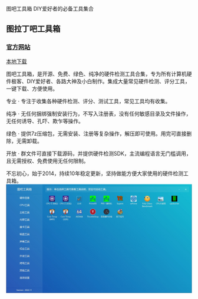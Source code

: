 图吧工具箱
DIY爱好者的必备工具集合

## 图拉丁吧工具箱  
### [官方网站](https://www.tbtool.cn/)  
[本地下载](https://rr.855955.xyz/tbtool202502.exe)  

图吧工具箱，是开源、免费、绿色、纯净的硬件检测工具合集，专为所有计算机硬件极客、DIY爱好者、各路大神及小白制作。集成大量常见硬件检测、评分工具，一键下载、方便使用。

专业 · 专注于收集各种硬件检测、评分、测试工具，常见工具均有收集。

纯净 · 无任何捆绑强制安装行为，不写入注册表，没有任何敏感目录及文件操作，无任何诱导、孔吓、欺乍等操作。

绿色 · 提供7z压缩包，无需安装、注册等复杂操作，解压即可使用。用完可直接删除，无需卸载。

开放 · 群文件可直接下载源码，并提供硬件检测SDK，主流编程语言无门槛调用，且无需授权、免费使用无任何限制。

不忘初心，始于2014，持续10年稳定更新，坚持做能方便大家使用的硬件检测工具箱。  
![](tbtool.jpg)